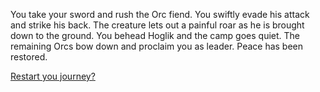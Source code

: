 You take your sword and rush the Orc fiend. You swiftly evade his attack and strike his back. The creature lets out a painful roar as he is brought down to the ground. You behead Hoglik and the camp goes quiet. The remaining Orcs bow down and proclaim you as leader. Peace has been restored.

[Restart you journey?](class.md)